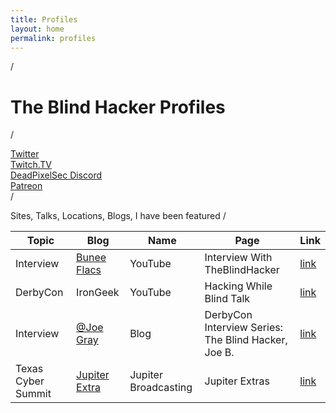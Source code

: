 ```yaml
---
title: Profiles
layout: home
permalink: profiles
---
```

/
# The Blind Hacker Profiles
/

[Twitter](https://twitter.com/TheBlindHacker)<br />
[Twitch.TV](https://www.twitch.tv/theblindhacker)<br />
[DeadPixelSec Discord](http://discord.deadpixelsec.com)<br />
[Patreon](https://www.patreon.com/theblindhacker)<br />
/

Sites, Talks, Locations, Blogs, I have been featured 
/

|Topic  | Blog  | Name  |  Page  | Link   |
|----|---|---|---|---|
| Interview  | [Bunee Flacs](https://buneeflacs.com/) | YouTube  | Interview With TheBlindHacker   |  [link](https://www.youtube.com/watch?v=KOeWU62Ts4Y)  |
| DerbyCon   | IronGeek | YouTube  | Hacking While Blind Talk  | [link](https://www.youtube.com/watch?v=TmDMh3g2mps)  | 
| Interview | [@Joe Gray](https://twitter.com/C_3PJoe) | Blog | DerbyCon Interview Series: The Blind Hacker, Joe B. | [link](https://medium.com/@_C_3PJoe/derbycon-interview-series-the-blind-hacker-joe-b-453b7518fb7d) |
| Texas Cyber Summit| [Jupiter Extra](https://extras.show) | Jupiter Broadcasting | Jupiter Extras | [link](https://extras.show/16) |


